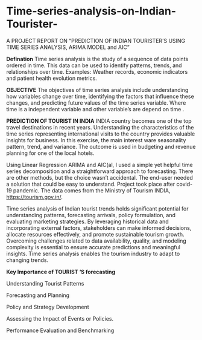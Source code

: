 # Time-series-analysis-on-Indian-Tourister-
A PROJECT REPORT ON  “PREDICTION OF INDIAN TOURISTER’S USING TIME SERIES  ANALYSIS, ARIMA MODEL and AIC”

**Defination**
 Time series analysis is the study of a sequence of data points ordered in time. This data can be used to identify patterns, trends, and relationships over time. Examples: Weather records, economic indicators and patient health evolution metrics.

 
 **OBJECTIVE**
The objectives of time series analysis include understanding how variables change over time, identifying the factors that influence these changes, and predicting future values of the time series variable. Where time is a independent variable and other variable’s are depend on time .

 
 **PREDICTION OF TOURIST IN INDIA**
INDIA country becomes one of the top travel destinations in recent years. Understanding the characteristics of the time series representing international visits to the country provides valuable insights for business. In this exercise, the main interest ware seasonality pattern, trend, and variance. The outcome is used in budgeting and revenue planning for one of the local hotels.


Using Linear Regression ARIMA and AIC(al, I used a simple yet helpful time series decomposition and a straightforward approach to forecasting. There are other methods, but the choice wasn’t accidental. The end-user needed a solution that could be easy to understand. Project took place after covid-19 pandemic. The data comes from the  Ministry of Tourism INDIA, https://tourism.gov.in/.


Time series analysis of Indian tourist trends holds significant potential for understanding patterns, forecasting arrivals, policy formulation, and evaluating marketing strategies. By leveraging historical data and incorporating external factors, stakeholders can make informed decisions, allocate resources effectively, and promote sustainable tourism growth. Overcoming challenges related to data availability, quality, and modeling complexity is essential to ensure accurate predictions and meaningful insights. Time series analysis enables the tourism industry to adapt to changing trends.

**Key Importance of TOURIST ‘S forecasting**

Understanding Tourist Patterns

Forecasting and Planning

Policy and Strategy Development

Assessing the Impact of Events or Policies.

Performance Evaluation and Benchmarking
